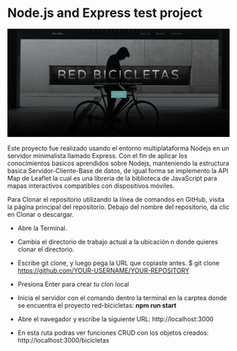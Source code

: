 # Node.js and Express test project

![The console](https://github.com/juankarlos999/projecNodejs/blob/master/red-bicicletas/public/img/page_example.png)


Este proyecto fue realizado usando el entorno multiplataforma Nodejs en un servidor minimalista llamado Express. Con el fin de aplicar los conocimientos basicos 
aprendidos sobre Nodejs, manteniendo la estructura basica Servidor-Cliente-Base de datos, de igual forma se implemento la API Map de Leaflet la cual es una libreria de la biblioteca de JavaScript para mapas interactivos compatibles con dispositivos móviles.

Para Clonar el repositorio utilizando la línea de comandos
en GitHub, visita la página principal del repositorio.
Debajo del nombre del repositorio, da clic en Clonar o descargar.

* Abre la Terminal.
* Cambia el directorio de trabajo actual a la ubicación n donde quieres clonar el directorio.
* Escribe git clone, y luego pega la URL que copiaste antes.
  $ git clone https://github.com/YOUR-USERNAME/YOUR-REPOSITORY

* Presiona Enter para crear tu clon local 

* Inicia el servidor con el comando dentro la terminal en la carptea donde se encuentra el proyecto red-bicicletas:
  **npm run start**

* Abre el navegador y escribe la siguiente URL:
  http://localhost:3000

* En esta ruta podras ver funciones CRUD con los objetos creados:
  http://localhost:3000/bicicletas
